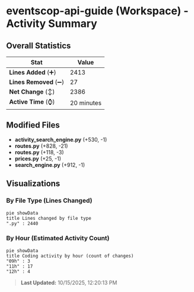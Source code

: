 # eventscop-api-guide (Workspace) - Activity Summary 

## Overall Statistics

| Stat                   | Value                                                             |
| ---------------------- | ----------------------------------------------------------------- |
| **Lines Added** (➕)   | 2413                                          |
| **Lines Removed** (➖) | 27                                        |
| **Net Change** (↕)    | 2386                |
| **Active Time** (⌚)   | 20 minutes |


## Modified Files
- **activity_search_engine.py** (+530, -1)
- **routes.py** (+828, -21)
- **routes.py** (+118, -3)
- **prices.py** (+25, -1)
- **search_engine.py** (+912, -1)

## Visualizations

### By File Type (Lines Changed)

```mermaid
pie showData
title Lines changed by file type
".py" : 2440
```

### By Hour (Estimated Activity Count)

```mermaid
pie showData
title Coding activity by hour (count of changes)
"09h" : 3
"11h" : 17
"12h" : 4
```


> **Last Updated:** 10/15/2025, 12:20:13 PM